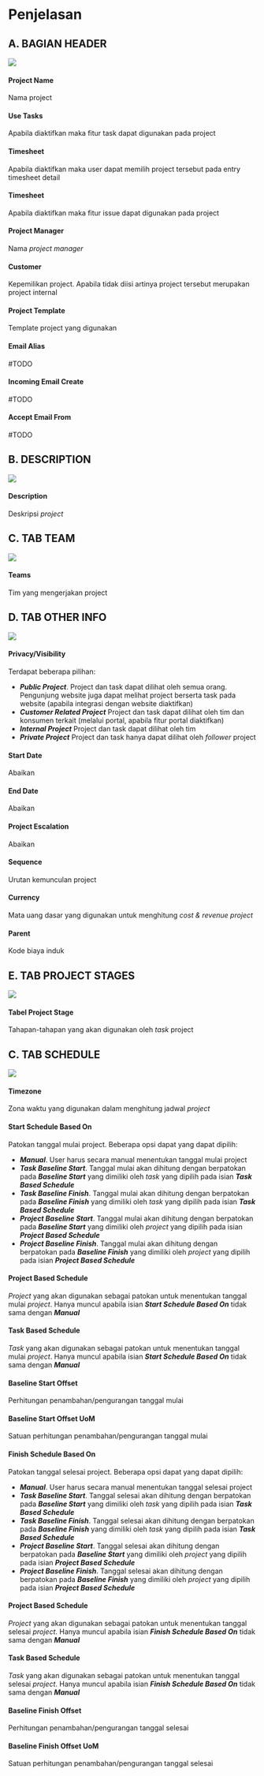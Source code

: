 # Penjelasan

## <a name="bagian-header">A. BAGIAN HEADER</a>

![](../../img/project/penjelasan-header.png)

#### <a name="field-project-name">Project Name</a>

Nama project

#### <a name="field-use-taske">Use Tasks</a>

Apabila diaktifkan maka fitur task dapat digunakan pada project

#### <a name="field-timesheet">Timesheet</a>

Apabila diaktifkan maka user dapat memilih project tersebut pada entry timesheet detail

#### <a name="field-issue">Timesheet</a>

Apabila diaktifkan maka fitur issue dapat digunakan pada project

#### <a name="field-project-manager">Project Manager</a>

Nama *project manager*

#### <a name="field-customer">Customer</a>

Kepemilikan project. Apabila tidak diisi artinya project tersebut merupakan project internal

#### <a name="field-template">Project Template</a>

Template project yang digunakan

#### <a name="field-email-alias">Email Alias</a>

#TODO

#### <a name="field-incoming-email-create">Incoming Email Create</a>

#TODO

#### <a name="field-accept-email-from">Accept Email From</a>

#TODO

## <a name="tab-description">B. DESCRIPTION</a>

![](../../img/project/penjelasan-tab-description.png)

#### <a name="field-description">Description</a>

Deskripsi *project*

## <a name="tab-team">C. TAB TEAM</a>

![](../../img/project/penjelasan-tab-team.png)

#### <a name="field-team">Teams</a>

Tim yang mengerjakan project

## <a name="tab-other-info">D. TAB OTHER INFO</a>

![](../../img/project/penjelasan-tab-other-info.png)

#### <a name="field-privacy">Privacy/Visibility</a>

Terdapat beberapa pilihan:

* **_Public Project_**. Project dan task dapat dilihat oleh semua orang. Pengunjung website juga dapat melihat project berserta task pada website (apabila integrasi dengan website diaktifkan)
* **_Customer Related Project_** Project dan task dapat dilihat oleh tim dan konsumen terkait (melalui portal, apabila fitur portal diaktifkan)
* **_Internal Project_** Project dan task dapat dilihat oleh tim
* **_Private Project_** Project dan task hanya dapat dilihat oleh *follower* project

#### <a name="field-start-date">Start Date</a>

Abaikan

#### <a name="field-end-date">End Date</a>

Abaikan

#### <a name="field-project-escalation">Project Escalation</a>

Abaikan

#### <a name="field-sequence">Sequence</a>

Urutan kemunculan project

#### <a name="field-currency">Currency</a>

Mata uang dasar yang digunakan untuk menghitung *cost & revenue project*

#### <a name="field-parent">Parent</a>

Kode biaya induk

## <a name="tab-project-stage">E. TAB PROJECT STAGES</a>

![](../../img/project/penjelasan-tab-project-stages.png)

#### <a name="tabel-project-stage">Tabel Project Stage</a>

Tahapan-tahapan yang akan digunakan oleh *task* project

## <a name="tab-schedule">C. TAB SCHEDULE</a>

![](../../img/project/penjelasan-tab-schedule.png)

#### <a name="field-timezone">Timezone</a>

Zona waktu yang digunakan dalam menghitung jadwal *project*

#### <a name="field-start-schedule-based-on">Start Schedule Based On</a>

Patokan tanggal mulai project. Beberapa opsi dapat yang dapat dipilih:

* **_Manual_**. User harus secara manual menentukan tanggal mulai project
* **_Task Baseline Start_**. Tanggal mulai akan dihitung dengan berpatokan pada **_Baseline Start_** yang dimiliki oleh *task* yang dipilih pada isian **_Task Based Schedule_**
* **_Task Baseline Finish_**. Tanggal mulai akan dihitung dengan berpatokan pada **_Baseline Finish_** yang dimiliki oleh *task* yang dipilih pada isian **_Task Based Schedule_**
* **_Project Baseline Start_**. Tanggal mulai akan dihitung dengan berpatokan pada **_Baseline Start_** yang dimiliki oleh *project* yang dipilih pada isian **_Project Based Schedule_**
* **_Project Baseline Finish_**. Tanggal mulai akan dihitung dengan berpatokan pada **_Baseline Finish_** yang dimiliki oleh *project* yang dipilih pada isian **_Project Based Schedule_**

#### <a name="field-project-based-schedule-start">Project Based Schedule</a>

*Project* yang akan digunakan sebagai patokan untuk menentukan tanggal mulai *project*. Hanya muncul apabila isian **_Start Schedule Based On_** tidak sama dengan **_Manual_**

#### <a name="field-task-based-schedule-start">Task Based Schedule</a>

*Task* yang akan digunakan sebagai patokan untuk menentukan tanggal mulai *project*. Hanya muncul apabila isian **_Start Schedule Based On_** tidak sama dengan **_Manual_**

#### <a name="field-baseline-start-offset">Baseline Start Offset</a>

Perhitungan penambahan/pengurangan tanggal mulai

#### <a name="field-baseline-start-offset-uom">Baseline Start Offset UoM</a>

Satuan perhitungan penambahan/pengurangan tanggal mulai

#### <a name="field-finish-schedule-based-on">Finish Schedule Based On</a>

Patokan tanggal selesai project. Beberapa opsi dapat yang dapat dipilih:

* **_Manual_**. User harus secara manual menentukan tanggal selesai project
* **_Task Baseline Start_**. Tanggal selesai akan dihitung dengan berpatokan pada **_Baseline Start_** yang dimiliki oleh *task* yang dipilih pada isian **_Task Based Schedule_**
* **_Task Baseline Finish_**. Tanggal selesai akan dihitung dengan berpatokan pada **_Baseline Finish_** yang dimiliki oleh *task* yang dipilih pada isian **_Task Based Schedule_**
* **_Project Baseline Start_**. Tanggal selesai akan dihitung dengan berpatokan pada **_Baseline Start_** yang dimiliki oleh *project* yang dipilih pada isian **_Project Based Schedule_**
* **_Project Baseline Finish_**. Tanggal selesai akan dihitung dengan berpatokan pada **_Baseline Finish_** yang dimiliki oleh *project* yang dipilih pada isian **_Project Based Schedule_**

#### <a name="field-project-based-schedule-finish">Project Based Schedule</a>

*Project* yang akan digunakan sebagai patokan untuk menentukan tanggal selesai *project*. Hanya muncul apabila isian **_Finish Schedule Based On_** tidak sama dengan **_Manual_**

#### <a name="field-task-based-schedule-finish">Task Based Schedule</a>

*Task* yang akan digunakan sebagai patokan untuk menentukan tanggal selesai *project*. Hanya muncul apabila isian **_Finish Schedule Based On_** tidak sama dengan **_Manual_**

#### <a name="field-baseline-finish-offset">Baseline Finish Offset</a>

Perhitungan penambahan/pengurangan tanggal selesai

#### <a name="field-baseline-finish-offset-uom">Baseline Finish Offset UoM</a>

Satuan perhitungan penambahan/pengurangan tanggal selesai
